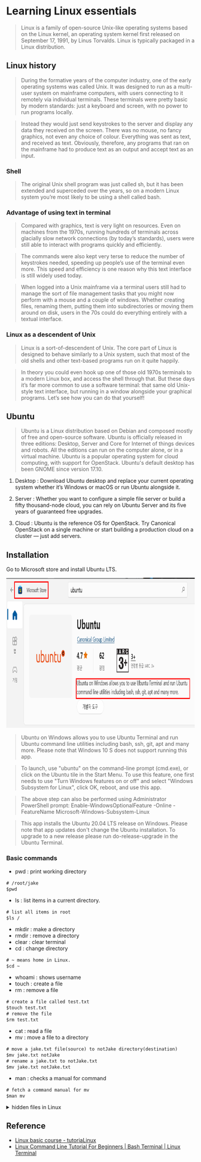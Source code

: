 # Learning Linux essentials
> Linux is a family of open-source Unix-like operating systems based on the Linux kernel, an operating system kernel first released on September 17, 1991, by Linus Torvalds. Linux is typically packaged in a Linux distribution.

## Linux history
> During the formative years of the computer industry, one of the early operating systems was called Unix. It was designed to run as a multi-user system on mainframe computers, with users connecting to it remotely via individual terminals. These terminals were pretty basic by modern standards: just a keyboard and screen, with no power to run programs locally. 

> Instead they would just send keystrokes to the server and display any data they received on the screen. There was no mouse, no fancy graphics, not even any choice of colour. Everything was sent as text, and received as text. Obviously, therefore, any programs that ran on the mainframe had to produce text as an output and accept text as an input.

### Shell
> The original Unix shell program was just called sh, but it has been extended and superceded over the years, so on a modern Linux system you’re most likely to be using a shell called bash.

### Advantage of using text in terminal
> Compared with graphics, text is very light on resources. Even on machines from the 1970s, running hundreds of terminals across glacially slow network connections (by today’s standards), users were still able to interact with programs quickly and efficiently. 

> The commands were also kept very terse to reduce the number of keystrokes needed, speeding up people’s use of the terminal even more. This speed and efficiency is one reason why this text interface is still widely used today.

> When logged into a Unix mainframe via a terminal users still had to manage the sort of file management tasks that you might now perform with a mouse and a couple of windows. Whether creating files, renaming them, putting them into subdirectories or moving them around on disk, users in the 70s could do everything entirely with a textual interface.

### Linux as a descendent of Unix
> Linux is a sort-of-descendent of Unix. The core part of Linux is designed to behave similarly to a Unix system, such that most of the old shells and other text-based programs run on it quite happily. 

> In theory you could even hook up one of those old 1970s terminals to a modern Linux box, and access the shell through that. But these days it’s far more common to use a software terminal: that same old Unix-style text interface, but running in a window alongside your graphical programs. Let’s see how you can do that yourself!

## Ubuntu
> Ubuntu is a Linux distribution based on Debian and composed mostly of free and open-source software. Ubuntu is officially released in three editions: Desktop, Server and Core for Internet of things devices and robots. All the editions can run on the computer alone, or in a virtual machine. Ubuntu is a popular operating system for cloud computing, with support for OpenStack. Ubuntu's default desktop has been GNOME since version 17.10.

1. Desktop : Download Ubuntu desktop and replace your current operating system whether it’s Windows or macOS or run Ubuntu alongside it.

1. Server : Whether you want to configure a simple file server or build a fifty thousand-node cloud, you can rely on Ubuntu Server and its five years of guaranteed free upgrades.

1. Cloud : Ubuntu is the reference OS for OpenStack. Try Canonical OpenStack on a single machine or start building a production cloud on a cluster — just add servers.

## Installation
Go to Microsoft store and install Ubuntu LTS. 

<img src="reference/install-ubuntu.png" width=800 height=400 alt="" />

> Ubuntu on Windows allows you to use Ubuntu Terminal and run Ubuntu command line utilities including bash, ssh, git, apt and many more. Please note that Windows 10 S does not support running this app.

> To launch, use "ubuntu" on the command-line prompt (cmd.exe), or click on the Ubuntu tile in the Start Menu. To use this feature, one first needs to use "Turn Windows features on or off" and select "Windows Subsystem for Linux", click OK, reboot, and use this app.

> The above step can also be performed using Administrator PowerShell prompt: Enable-WindowsOptionalFeature -Online -FeatureName Microsoft-Windows-Subsystem-Linux

> This app installs the Ubuntu 20.04 LTS release on Windows. Please note that app updates don't change the Ubuntu installation. To upgrade to a new release please run do-release-upgrade in the Ubuntu Terminal.

### Basic commands
- pwd : print working directory
```shell
# /root/jake
$pwd
```

- ls : list items in a current directory. 

```shell 
# list all items in root
$ls / 
```

- mkdir : make a directory
- rmdir : remove a directory
- clear : clear terminal
- cd : change directory

```shell
# ~ means home in Linux. 
$cd ~
```

- whoami : shows username
- touch : create a file
- rm : remove a file

```shell
# create a file called test.txt
$touch test.txt
# remove the file 
$rm test.txt
```

- cat : read a file
- mv : move a file to a directory

```shell 
# move a jake.txt file(source) to notJake directory(destination)
$mv jake.txt notJake
# rename a jake.txt to notJake.txt
$mv jake.txt notJake.txt
```

- man : checks a manual for command
```shell 
# fetch a command manual for mv
$man mv
```

<details>
<summary>hidden files in Linux</summary>

Linux makes a file hidden when the file name is prefixed with '.'. For example, 

```shell 
# hidden file
.vscode 
```
</details>





## Reference
- [Linux basic course - tutoriaLinux](https://youtube.com/playlist?list=PLtK75qxsQaMLZSo7KL-PmiRarU7hrpnwK)
- [Linux Command Line Tutorial For Beginners | Bash Terminal | Linux Terminal](https://youtube.com/playlist?list=PLS1QulWo1RIb9WVQGJ_vh-RQusbZgO_As)
